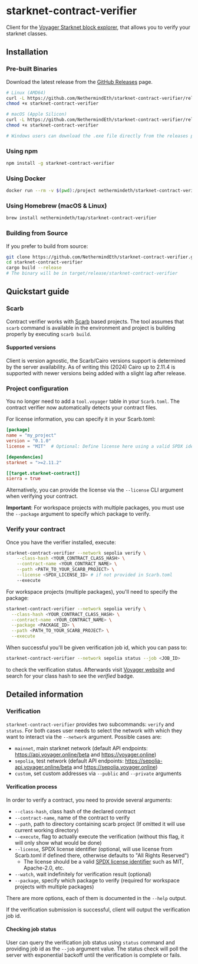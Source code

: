 # starknet-contract-verifier

Client for the [Voyager Starknet block explorer](https://voyager.online), that allows you to verify your starknet classes.

## Installation

### Pre-built Binaries

Download the latest release from the [GitHub Releases](https://github.com/NethermindEth/starknet-contract-verifier/releases) page.

```bash
# Linux (AMD64)
curl -L https://github.com/NethermindEth/starknet-contract-verifier/releases/latest/download/starknet-contract-verifier-linux-amd64 -o starknet-contract-verifier
chmod +x starknet-contract-verifier

# macOS (Apple Silicon)
curl -L https://github.com/NethermindEth/starknet-contract-verifier/releases/latest/download/starknet-contract-verifier-macos-arm64 -o starknet-contract-verifier
chmod +x starknet-contract-verifier

# Windows users can download the .exe file directly from the releases page
```

### Using npm

```bash
npm install -g starknet-contract-verifier
```

### Using Docker

```bash
docker run --rm -v $(pwd):/project nethermindeth/starknet-contract-verifier --network sepolia verify --class-hash <YOUR_CONTRACT_CLASS_HASH> --contract-name <YOUR_CONTRACT_NAME> --path /project --execute
```

### Using Homebrew (macOS & Linux)

```bash
brew install nethermindeth/tap/starknet-contract-verifier
```

### Building from Source

If you prefer to build from source:

```bash
git clone https://github.com/NethermindEth/starknet-contract-verifier.git
cd starknet-contract-verifier
cargo build --release
# The binary will be in target/release/starknet-contract-verifier
```

## Quickstart guide

### Scarb

Contract verifier works with [Scarb](https://docs.swmansion.com/scarb) based projects. The tool assumes that `scarb` command is available in the environment and project is building properly by executing `scarb build`.

#### Supported versions

Client is version agnostic, the Scarb/Cairo versions support is determined by the server availability. As of writing this (2024) Cairo up to 2.11.4 is supported with newer versions being added with a slight lag after release.

### Project configuration

You no longer need to add a `tool.voyager` table in your `Scarb.toml`. The contract verifier now automatically detects your contract files.

For license information, you can specify it in your Scarb.toml:

```toml
[package]
name = "my_project"
version = "0.1.0"
license = "MIT"  # Optional: Define license here using a valid SPDX identifier

[dependencies]
starknet = ">=2.11.2"

[[target.starknet-contract]]
sierra = true
```

Alternatively, you can provide the license via the `--license` CLI argument when verifying your contract.

**Important**: For workspace projects with multiple packages, you must use the `--package` argument to specify which package to verify.

### Verify your contract

Once you have the verifier installed, execute:

```bash
starknet-contract-verifier --network sepolia verify \
    --class-hash <YOUR_CONTRACT_CLASS_HASH> \
    --contract-name <YOUR_CONTRACT_NAME> \
    --path <PATH_TO_YOUR_SCARB_PROJECT> \
    --license <SPDX_LICENSE_ID> # if not provided in Scarb.toml
    --execute
```

For workspace projects (multiple packages), you'll need to specify the package:

```bash
starknet-contract-verifier --network sepolia verify \
  --class-hash <YOUR_CONTRACT_CLASS_HASH> \
  --contract-name <YOUR_CONTRACT_NAME> \
  --package <PACKAGE_ID> \
  --path <PATH_TO_YOUR_SCARB_PROJECT> \
  --execute
```

When successful you'll be given verification job id, which you can pass to:

```bash
starknet-contract-verifier --network sepolia status --job <JOB_ID>
```

to check the verification status. Afterwards visit [Voyager website](https://sepolia.voyager.online/) and search for your class hash to see the *verified* badge.

## Detailed information

### Verification

`starknet-contract-verifier` provides two subcommands: `verify` and `status`. For both cases user needs to select the network with which they want to interact via the `--network` argument. Possible cases are:

- `mainnet`, main starknet network (default API endpoints: <https://api.voyager.online/beta> and <https://voyager.online>)
- `sepolia`, test network (default API endpoints: <https://sepolia-api.voyager.online/beta> and <https://sepolia.voyager.online>)
- `custom`, set custom addresses via `--public` and `--private` arguments

#### Verification process

In order to verify a contract, you need to provide several arguments:

- `--class-hash`, class hash of the declared contract
- `--contract-name`, name of the contract to verify
- `--path`, path to directory containing scarb project (If omitted it will use current working directory)
- `--execute`, flag to actually execute the verification (without this flag, it will only show what would be done)
- `--license`, SPDX license identifier (optional, will use license from Scarb.toml if defined there, otherwise defaults to "All Rights Reserved")
  - The license should be a valid [SPDX license identifier](https://spdx.org/licenses/) such as MIT, Apache-2.0, etc.
- `--watch`, wait indefinitely for verification result (optional)
- `--package`, specify which package to verify (required for workspace projects with multiple packages)

There are more options, each of them is documented in the `--help` output.

If the verification submission is successful, client will output the verification job id.

#### Checking job status

User can query the verification job status using `status` command and providing job id as the `--job` argument value. The status check will poll the server with exponential backoff until the verification is complete or fails.
